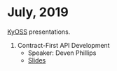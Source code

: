 # July, 2019

[KyOSS](https://kyoss.org/) presentations.

1. Contract-First API Development
   * Speaker: Deven Phillips
   * [Slides](Jul%202019/Contract-First%20API%20Development.pdf)
